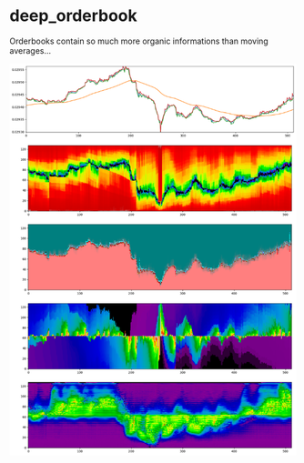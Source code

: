 # deep_orderbook
Orderbooks contain so much more organic informations than moving averages... 


![books](images/01.png?raw=true "Orderbooks and alpha")
